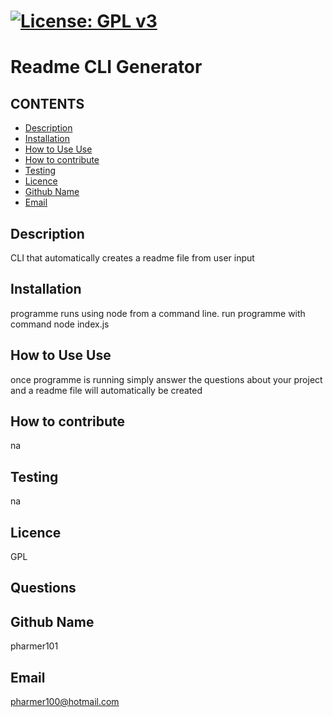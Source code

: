 

# [![License: GPL v3](https://img.shields.io/badge/License-GPLv3-blue.svg)](https://www.gnu.org/licenses/gpl-3.0)

# Readme CLI Generator
## CONTENTS

- [Description](#description)
- [Installation](#installation)
- [How to Use Use](#how-to-use-use)
- [How to contribute](#how-to-contribute)
- [Testing](#testing)
- [Licence](#licence)
- [Github Name](#github-name)
- [Email](#email)


## Description
CLI that automatically creates a readme file from user input
## Installation
programme runs using node from a command line. run programme with command node index.js
## How to Use Use
once programme is running simply answer the questions about your project and a readme file will automatically be created
## How to contribute
na
## Testing
na
## Licence
GPL
## Questions
## Github Name
pharmer101
## Email
pharmer100@hotmail.com 